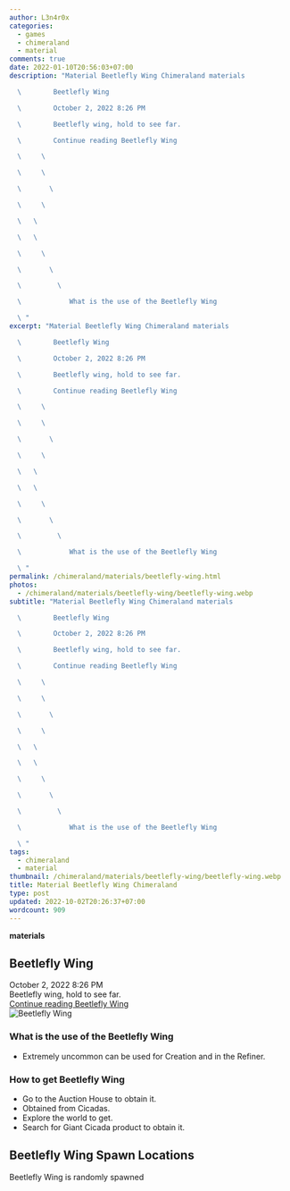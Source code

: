 ```yaml
---
author: L3n4r0x
categories:
  - games
  - chimeraland
  - material
comments: true
date: 2022-01-10T20:56:03+07:00
description: "Material Beetlefly Wing Chimeraland materials

  \        Beetlefly Wing

  \        October 2, 2022 8:26 PM

  \        Beetlefly wing, hold to see far.

  \        Continue reading Beetlefly Wing

  \     \ 

  \     \ 

  \       \ 

  \     \ 

  \   \ 

  \   \ 

  \     \ 

  \       \ 

  \         \ 

  \            What is the use of the Beetlefly Wing

  \ "
excerpt: "Material Beetlefly Wing Chimeraland materials

  \        Beetlefly Wing

  \        October 2, 2022 8:26 PM

  \        Beetlefly wing, hold to see far.

  \        Continue reading Beetlefly Wing

  \     \ 

  \     \ 

  \       \ 

  \     \ 

  \   \ 

  \   \ 

  \     \ 

  \       \ 

  \         \ 

  \            What is the use of the Beetlefly Wing

  \ "
permalink: /chimeraland/materials/beetlefly-wing.html
photos:
  - /chimeraland/materials/beetlefly-wing/beetlefly-wing.webp
subtitle: "Material Beetlefly Wing Chimeraland materials

  \        Beetlefly Wing

  \        October 2, 2022 8:26 PM

  \        Beetlefly wing, hold to see far.

  \        Continue reading Beetlefly Wing

  \     \ 

  \     \ 

  \       \ 

  \     \ 

  \   \ 

  \   \ 

  \     \ 

  \       \ 

  \         \ 

  \            What is the use of the Beetlefly Wing

  \ "
tags:
  - chimeraland
  - material
thumbnail: /chimeraland/materials/beetlefly-wing/beetlefly-wing.webp
title: Material Beetlefly Wing Chimeraland
type: post
updated: 2022-10-02T20:26:37+07:00
wordcount: 909
---
```


<link
  rel="stylesheet"
  href="https://rawcdn.githack.com/dimaslanjaka/Web-Manajemen/870a349/css/bootstrap-5-3-0-alpha3-wrapper.css"
/>
<section id="bootstrap-wrapper">
  <div data-bs-theme="dark">
    <div
      class="row g-0 border rounded overflow-hidden flex-md-row mb-4 shadow-sm position-relative bg-dark text-light"
    >
      <div class="col p-4 d-flex flex-column position-static">
        <strong class="d-inline-block mb-2 text-success">materials</strong>
        <h2 class="mb-0">Beetlefly Wing</h2>
        <div class="mb-1 text-muted">October 2, 2022 8:26 PM</div>
        <div class="mb-2 border p-1">Beetlefly wing, hold to see far.</div>
        <a
          href="/chimeraland/materials/beetlefly-wing.html"
          class="stretched-link d-none text-primary"
          >Continue reading Beetlefly Wing</a
        >
      </div>
      <div class="col-auto d-none d-md-block d-lg-block">
        <img
          src="https://www.webmanajemen.com/chimeraland/materials/beetlefly-wing/beetlefly-wing.webp"
          alt="Beetlefly Wing"
        />
      </div>
    </div>
    <div class="row">
      <div class="col-lg-6 col-12 mb-2">
        <div class="card">
          <div class="card-body">
            <h3 class="card-title">What is the use of the Beetlefly Wing</h3>
            <div class="card-text">
              <ul>
                <li>
                  Extremely uncommon can be used for Creation and in the
                  Refiner.
                </li>
              </ul>
            </div>
          </div>
        </div>
      </div>
      <div class="col-lg-6 col-12 mb-2">
        <div class="card">
          <div class="card-body">
            <h3 class="card-title">How to get Beetlefly Wing</h3>
            <div class="card-text">
              <ul>
                <li>Go to the Auction House to obtain it.</li>
                <li>Obtained from Cicadas.</li>
                <li>Explore the world to get.</li>
                <li>Search for Giant Cicada product to obtain it.</li>
              </ul>
            </div>
          </div>
        </div>
      </div>
      <div class="col-12 mb-2">
        <h2>Beetlefly Wing Spawn Locations</h2>
        <p>Beetlefly Wing is randomly spawned</p>
      </div>
    </div>
  </div>
</section>